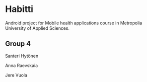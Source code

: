 # Habitti

Android project for Mobile health applications course in Metropolia University of Applied Sciences.



## Group 4

Santeri Hytönen

Anna Raevskaia

Jere Vuola
